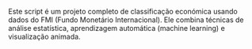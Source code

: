 Este script é um projeto completo de classificação económica usando dados do FMI (Fundo Monetário Internacional). Ele combina técnicas de análise estatística, aprendizagem automática (machine learning) e visualização animada.
